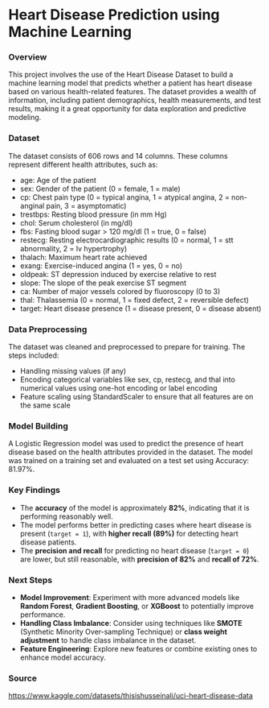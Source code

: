 # Heart Disease Prediction using Machine Learning

### Overview

This project involves the use of the Heart Disease Dataset to build a machine learning model that predicts whether a patient has heart disease based on various health-related features. The dataset provides a wealth of information, including patient demographics, health measurements, and test results, making it a great opportunity for data exploration and predictive modeling.

### Dataset

The dataset consists of 606 rows and 14 columns. These columns represent different health attributes, such as:

- age: Age of the patient
- sex: Gender of the patient (0 = female, 1 = male)
- cp: Chest pain type (0 = typical angina, 1 = atypical angina, 2 = non-anginal pain, 3 = asymptomatic)
- trestbps: Resting blood pressure (in mm Hg)
- chol: Serum cholesterol (in mg/dl)
- fbs: Fasting blood sugar > 120 mg/dl (1 = true, 0 = false)
- restecg: Resting electrocardiographic results (0 = normal, 1 = stt abnormality, 2 = lv hypertrophy)
- thalach: Maximum heart rate achieved
- exang: Exercise-induced angina (1 = yes, 0 = no)
- oldpeak: ST depression induced by exercise relative to rest
- slope: The slope of the peak exercise ST segment
- ca: Number of major vessels colored by fluoroscopy (0 to 3)
- thal: Thalassemia (0 = normal, 1 = fixed defect, 2 = reversible defect)
- target: Heart disease presence (1 = disease present, 0 = disease absent)

### Data Preprocessing

The dataset was cleaned and preprocessed to prepare for training. The steps included:

- Handling missing values (if any)
- Encoding categorical variables like sex, cp, restecg, and thal into numerical values using one-hot encoding or label encoding
- Feature scaling using StandardScaler to ensure that all features are on the same scale

### Model Building

A Logistic Regression model was used to predict the presence of heart disease based on the health attributes provided in the dataset. The model was trained on a training set and evaluated on a test set using Accuracy: 81.97%.

### Key Findings

- The **accuracy** of the model is approximately **82%**, indicating that it is performing reasonably well.
- The model performs better in predicting cases where heart disease is present (`target = 1`), with **higher recall (89%)** for detecting heart disease patients.
- The **precision and recall** for predicting no heart disease (`target = 0`) are lower, but still reasonable, with **precision of 82%** and **recall of 72%**.

### Next Steps

- **Model Improvement**: Experiment with more advanced models like **Random Forest**, **Gradient Boosting**, or **XGBoost** to potentially improve performance.
- **Handling Class Imbalance**: Consider using techniques like **SMOTE** (Synthetic Minority Over-sampling Technique) or **class weight adjustment** to handle class imbalance in the dataset.
- **Feature Engineering**: Explore new features or combine existing ones to enhance model accuracy.

### Source

https://www.kaggle.com/datasets/thisishusseinali/uci-heart-disease-data
